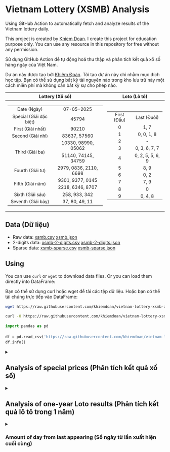 # Vietnam Lottery (XSMB) Analysis

Using GitHub Action to automatically fetch and analyze results of the Vietnam lottery daily.

This project is created by [Khiem Doan](https://github.com/khiemdoan). I create this project for education purpose only. You can use any resource in this repository for free without any permission.

Sử dụng GitHub Action để tự động hoá thu thập và phân tích kết quả xổ số hàng ngày của Việt Nam.

Dự án này được tạo bởi [Khiêm Đoàn](https://github.com/khiemdoan). Tôi tạo dự án này chỉ nhằm mục đích học tập. Bạn có thể sử dụng bất kỳ tài nguyên nào trong kho lưu trữ này một cách miễn phí mà không cần bất kỳ sự cho phép nào.

| Lottery (Xổ số) | Loto (Lô tô) |
| :------------: | :----------: |
| <table><tr><td>Date (Ngày)</td><td>07-05-2025</td></tr><tr><td>Special (Giải đặc biệt)</td><td>45794</td></tr><tr><td>First (Giải nhất)</td><td>90210</td></tr><tr><td>Second (Giải nhì)</td><td>83637, 57560</td></tr><tr><td rowspan="2">Third (Giải ba)</td><td>10330, 98990, 05062</td></tr><tr><td>51140, 74145, 34759</td></tr><tr><td>Fourth (Giải tư)</td><td>2979, 0836, 2110, 6698</td></tr><tr><td rowspan="2">Fifth (Giải năm)</td><td>9301, 9377, 0145</td></tr><tr><td>2218, 6346, 8707</td></tr><tr><td>Sixth (Giải sáu)</td><td>258, 933, 342</td></tr><tr><td>Seventh (Giải bảy)</td><td>37, 80, 49, 11</td></tr></table> | <table><tr><td>First (Đầu)</td><td>Last (Đuôi)</td></tr><tr><td>0</td><td>1, 7</td></tr><tr><td>1</td><td>0, 0, 1, 8</td></tr><tr><td>2</td><td>-</td></tr><tr><td>3</td><td>0, 3, 6, 7, 7</td></tr><tr><td>4</td><td>0, 2, 5, 5, 6, 9</td></tr><tr><td>5</td><td>8, 9</td></tr><tr><td>6</td><td>0, 2</td></tr><tr><td>7</td><td>7, 9</td></tr><tr><td>8</td><td>0</td></tr><tr><td>9</td><td>0, 4, 8</td></tr></table> |

## Data (Dữ liệu)

* Raw data: [xsmb.csv](https://raw.githubusercontent.com/khiemdoan/vietnam-lottery-xsmb-analysis/refs/heads/main/data/xsmb.csv) [xsmb.json](https://raw.githubusercontent.com/khiemdoan/vietnam-lottery-xsmb-analysis/refs/heads/main/data/xsmb.json)
* 2-digits data: [xsmb-2-digits.csv](https://raw.githubusercontent.com/khiemdoan/vietnam-lottery-xsmb-analysis/refs/heads/main/data/xsmb-2-digits.csv) [xsmb-2-digits.json](https://raw.githubusercontent.com/khiemdoan/vietnam-lottery-xsmb-analysis/refs/heads/main/data/xsmb-2-digits.json)
* Sparse data: [xsmb-sparse.csv](https://raw.githubusercontent.com/khiemdoan/vietnam-lottery-xsmb-analysis/refs/heads/main/data/xsmb-sparse.csv) [xsmb-sparse.json](https://raw.githubusercontent.com/khiemdoan/vietnam-lottery-xsmb-analysis/refs/heads/main/data/xsmb-sparse.json)

## Using

You can use `curl` or `wget` to download data files. Or you can load them directly into DataFrame:

Bạn có thể sử dụng curl hoặc wget để tải các tệp dữ liệu. Hoặc bạn có thể tải chúng trực tiếp vào DataFrame:

```sh
wget https://raw.githubusercontent.com/khiemdoan/vietnam-lottery-xsmb-analysis/refs/heads/main/data/xsmb.csv
```

```sh
curl -O https://raw.githubusercontent.com/khiemdoan/vietnam-lottery-xsmb-analysis/refs/heads/main/data/xsmb-2-digits.csv
```

```python
import pandas as pd

df = pd.read_csv('https://raw.githubusercontent.com/khiemdoan/vietnam-lottery-xsmb-analysis/refs/heads/main/data/xsmb-sparse.csv')
df.info()
```

<details>
  <summary><h2>Analysis of special prices (Phân tích kết quả xổ số)</h2></summary>
  <h3>Amount of day from last appearing (Số ngày từ lần xuất hiện cuối cùng)</h3>

  ![Delta](images/special_delta.jpg)

  <h3>Top 10 amount of day from last appearing (Top 10 số lâu chưa xuất hiện)</h3>

  ![Delta top 10](images/special_delta_top_10.jpg)
</details>

<details>
  <summary><h2>Analysis of one-year Loto results (Phân tích kết quả lô tô trong 1 năm)</h2></summary>

  Max: 119. Min: 65.

  Mean: 97.47. Standard deviation: 10.21.

  <h3>Detail (Chi tiết)</h3>

  ![Detail](images/heatmap.jpg)

  <h3>Top 10</h3>

  ![Top 10](images/top-10.jpg)

  <h3>Distribution (Phân bổ)</h3>

  ![Distribution](images/distribution.jpg)
</details>

<details>
  <summary><h3>Amount of day from last appearing (Số ngày từ lần xuất hiện cuối cùng)</h2></summary>

  ![Delta](images/delta.jpg)

  <h3>Top 10 amount of day from last appearing (Top 10 số lâu chưa xuất hiện)</h3>

  ![Delta top 10](images/delta_top_10.jpg)
</details>